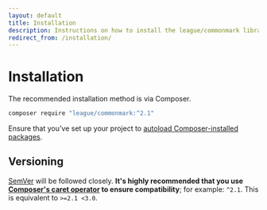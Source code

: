 ```yaml
---
layout: default
title: Installation
description: Instructions on how to install the league/commonmark library
redirect_from: /installation/
---
```


# Installation

The recommended installation method is via Composer.

```bash
composer require "league/commonmark:^2.1"
```

Ensure that you’ve set up your project to [autoload Composer-installed packages](https://getcomposer.org/doc/01-basic-usage.md#autoloading).

## Versioning

[SemVer](http://semver.org/) will be followed closely.  **It's highly recommended that you use [Composer's caret operator](https://getcomposer.org/doc/articles/versions.md#caret-version-range-) to ensure compatibility**; for example: `^2.1`.  This is equivalent to `>=2.1 <3.0`.
